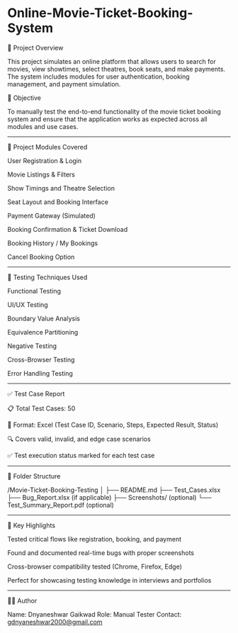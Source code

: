 # Online-Movie-Ticket-Booking-System
📝 Project Overview

This project simulates an online platform that allows users to search for movies, view showtimes, select theatres, book seats, and make payments. The system includes modules for user authentication, booking management, and payment simulation.

🎯 Objective

To manually test the end-to-end functionality of the movie ticket booking system and ensure that the application works as expected across all modules and use cases.


---

🔧 Project Modules Covered

User Registration & Login

Movie Listings & Filters

Show Timings and Theatre Selection

Seat Layout and Booking Interface

Payment Gateway (Simulated)

Booking Confirmation & Ticket Download

Booking History / My Bookings

Cancel Booking Option



---

🧪 Testing Techniques Used

Functional Testing

UI/UX Testing

Boundary Value Analysis

Equivalence Partitioning

Negative Testing

Cross-Browser Testing

Error Handling Testing



---

✅ Test Case Report

📋 Total Test Cases: 50

📌 Format: Excel (Test Case ID, Scenario, Steps, Expected Result, Status)

🔍 Covers valid, invalid, and edge case scenarios

✅ Test execution status marked for each test case



---

📁 Folder Structure

/Movie-Ticket-Booking-Testing
│
├── README.md
├── Test_Cases.xlsx
├── Bug_Report.xlsx (if applicable)
├── Screenshots/ (optional)
└── Test_Summary_Report.pdf (optional)


---

📌 Key Highlights

Tested critical flows like registration, booking, and payment

Found and documented real-time bugs with proper screenshots

Cross-browser compatibility tested (Chrome, Firefox, Edge)

Perfect for showcasing testing knowledge in interviews and portfolios



---

🧑‍💻 Author

Name: Dnyaneshwar Gaikwad
Role: Manual Tester
Contact: gdnyaneshwar2000@gmail.com
